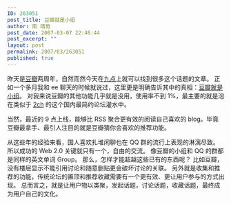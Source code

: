 ```yaml
---
ID: 263051
post_title: 豆瓣就是小组
author: 南 靖男
post_date: 2007-03-07 22:46:44
post_excerpt: ""
layout: post
permalink: 2007/03/263051
published: true
---
```

昨天是<a href="http://www.douban.com">豆瓣</a>两周年，自然而然今天在<a href="http://9.douban.com">九点</a>上就可以找到很多这个话题的文章。
正如一个多月我和 ee 聊天的时候就说过，这里更是明确告诉其中的真相：<a href="http://www.maayee.com/article/39321.html#Re49016">豆瓣就是小组</a>。
对我来说豆瓣的其他功能几乎就是没用，使用率不到 1%，最主要的就是泡在类似于 <a href="http://www.2ch.net">2ch</a> 的这个国内最简约论坛灌水中。
<!--more-->当然，最近的 9 点上线，能够比 RSS 聚合更有效的阅读自己喜欢的 blog。毕竟豆瓣最拿手、最引人注目的就是豆瓣猜你会喜欢的推荐功能。
从这些年的经验来看，国人喜欢扎堆闲聊也在 QQ 群的流行上表现的淋漓尽致。
所以成功的 Web 2.0 关键就只有一个，自由的交流。
像豆瓣的小组和 QQ 的群都是同样的英文单词 Group。
那么，怎样才能超越这些已有的东西呢？
比如豆瓣，没有楼层显示不能引用讨论和随意删贴更会破坏讨论的关联。
另外就是收集和推荐的功能，传统论坛的置顶和推荐收藏需要有一个更有效、更让用户参与的方式出现。
总而言之，就是让用户物以类聚，发起话题，讨论话题，收藏话题，最终成为用户自己的文化。